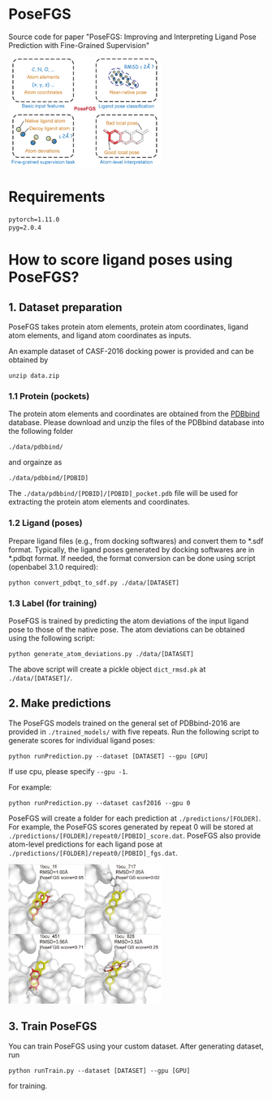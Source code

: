# PoseFGS
Source code for paper "PoseFGS: Improving and Interpreting Ligand Pose Prediction with Fine-Grained Supervision"

<div><img width=300 src=https://github.com/tiantz17/PoseFGS/blob/main/fig/PoseFGS-novelty.png></div>

# Requirements

    pytorch=1.11.0
    pyg=2.0.4



# How to score ligand poses using PoseFGS?

## 1. Dataset preparation
PoseFGS takes protein atom elements, protein atom coordinates, ligand atom elements, and ligand atom coordinates as inputs.

An example dataset of CASF-2016 docking power is provided and can be obtained by

    unzip data.zip

### 1.1 Protein (pockets)
The protein atom elements and coordinates are obtained from the [PDBbind](http://www.pdbbind.org.cn/) database.
Please download and unzip the files of the PDBbind database into the following folder

    ./data/pdbbind/

and orgainze as

    ./data/pdbbind/[PDBID]

The ```./data/pdbbind/[PDBID]/[PDBID]_pocket.pdb``` file will be used for extracting the protein atom elements and coordinates.

### 1.2 Ligand (poses)
Prepare ligand files (e.g., from docking softwares) and convert them to *.sdf format.
Typically, the ligand poses generated by docking softwares are in *.pdbqt format.
If needed, the format conversion can be done using script (openbabel 3.1.0 required):

    python convert_pdbqt_to_sdf.py ./data/[DATASET]

### 1.3 Label (for training)
PoseFGS is trained by predicting the atom deviations of the input ligand pose to those of the native pose.
The atom deviations can be obtained using the following script:

    python generate_atom_deviations.py ./data/[DATASET]

The above script will create a pickle object ```dict_rmsd.pk``` at ```./data/[DATASET]/```.


## 2. Make predictions
The PoseFGS models trained on the general set of PDBbind-2016 are provided in ```./trained_models/``` with five repeats.
Run the following script to generate scores for individual ligand poses:

    python runPrediction.py --dataset [DATASET] --gpu [GPU]

If use cpu, please specify ```--gpu -1```.

For example:

    python runPrediction.py --dataset casf2016 --gpu 0

PoseFGS will create a folder for each prediction at ```./predictions/[FOLDER]```.
For example, the PoseFGS scores generated by repeat 0 will be stored at ```./predictions/[FOLDER]/repeat0/[PDBID]_score.dat```.
PoseFGS also provide atom-level predictions for each ligand pose at ```./predictions/[FOLDER]/repeat0/[PDBID]_fgs.dat```.

<div><img width=300 src=https://github.com/tiantz17/PoseFGS/blob/main/fig/PoseFGS-case-new.png></div>


## 3. Train PoseFGS
You can train PoseFGS using your custom dataset.
After generating dataset, run 

    python runTrain.py --dataset [DATASET] --gpu [GPU]

for training.
